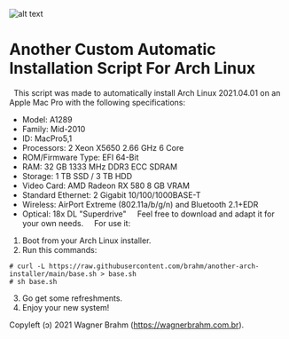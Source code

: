 ![alt text][logo]

# Another Custom Automatic Installation Script For Arch Linux

&nbsp;
This script was made to automatically install Arch Linux 2021.04.01 on an Apple Mac Pro with the following specifications: 
&nbsp;

- Model: A1289
- Family: Mid-2010
- ID: MacPro5,1
&nbsp;
&nbsp;
- Processors: 2 Xeon X5650 2.66 GHz 6 Core
- ROM/Firmware Type: EFI 64-Bit
- RAM: 32 GB 1333 MHz DDR3 ECC SDRAM
- Storage: 1 TB SSD / 3 TB HDD
- Video Card: AMD Radeon RX 580 8 GB VRAM
- Standard Ethernet: 2 Gigabit 10/100/1000BASE-T
- Wireless: AirPort Extreme (802.11a/b/g/n) and Bluetooth 2.1+EDR
- Optical: 18x DL "Superdrive"
&nbsp;
&nbsp;
Feel free to download and adapt it for your own needs.
&nbsp;
&nbsp;
For use it:
&nbsp;
1. Boot from your Arch Linux installer.
2. Run this commands:

```
# curl -L https://raw.githubusercontent.com/brahm/another-arch-installer/main/base.sh > base.sh
# sh base.sh
```
3. Go get some refreshments.
4. Enjoy your new system!
&nbsp;
&nbsp;
&nbsp;
&nbsp;
&nbsp;


Copyleft (ɔ) 2021 Wagner Brahm (https://wagnerbrahm.com.br).

[logo]: https://archlinux.org/static/logos/archlinux-logo-black-90dpi.0c696e9c0d84.png "Arch Linux"
